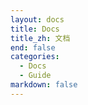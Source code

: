 ```yaml
---
layout: docs
title: Docs
title_zh: 文档
end: false
categories:
  - Docs
  - Guide
markdown: false
---
```


<DocsHome />
